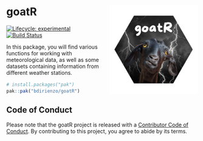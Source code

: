 
<!-- README.md is generated from README.Rmd. Please edit that file -->

# goatR <a href="goatR"><img src="images/GOATR.png" alt="goatR logo" align="right" width="233" style="float: right; margin-left: 10px;"></a>

<!-- badges: start -->

[![Lifecycle:
experimental](https://img.shields.io/badge/lifecycle-experimental-orange.svg)](https://lifecycle.r-lib.org/articles/stages.html#experimental)
[![Build
Status](https://github.com/bdirienzo/goatR/actions)](https://github.com/bdirienzo/goatR/actions/workflows/R-CMD-check.yaml/badge.svg)
<!-- badges: end -->

In this package, you will find various functions for working with
meteorological data, as well as some datasets containing information
from different weather stations.

``` r
# install.packages("pak")
pak::pak("bdirienzo/goatR")
```

## Code of Conduct

Please note that the goatR project is released with a [Contributor Code
of
Conduct](https://contributor-covenant.org/version/2/1/CODE_OF_CONDUCT.html).
By contributing to this project, you agree to abide by its terms.
